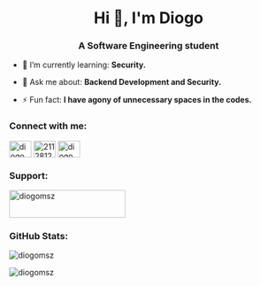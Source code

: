 <h1 align="center">Hi 👋, I'm Diogo</h1>
<h3 align="center">A Software Engineering student</h3>

- 🌱 I’m currently learning: **Security.**

- 💬 Ask me about: **Backend Development and Security.**

- ⚡ Fun fact: **I have agony of unnecessary spaces in the codes.**

<h3 align="left">Connect with me:</h3>
<p align="left">
<a href="https://linkedin.com/in/diogomsz" target="blank"><img align="center" src="https://raw.githubusercontent.com/rahuldkjain/github-profile-readme-generator/master/src/images/icons/Social/linked-in-alt.svg" alt="diogomsz" height="30" width="40" /></a>
<a href="https://stackoverflow.com/users/21128126" target="blank"><img align="center" src="https://raw.githubusercontent.com/rahuldkjain/github-profile-readme-generator/master/src/images/icons/Social/stack-overflow.svg" alt="21128126" height="30" width="40" /></a>
<a href="https://instagram.com/diogomsz" target="blank"><img align="center" src="https://raw.githubusercontent.com/rahuldkjain/github-profile-readme-generator/master/src/images/icons/Social/instagram.svg" alt="diogomsz" height="30" width="40" /></a>
</p>

<h3 align="left">Support:</h3>
<div>
  <p>
    <a href="https://www.buymeacoffee.com/diogomsz"> <img align="center" src="https://cdn.buymeacoffee.com/buttons/v2/default-yellow.png" height="50" width="210" alt="diogomsz" /></a>
  </p>
</div>

<h3 align="left">GitHub Stats:</h3>
<div>
  <p>
    <p>
      <img align="center" src="https://github-readme-stats.vercel.app/api?username=diogomsz&show_icons=true&locale=en" alt="diogomsz" />
    </p>
    <p>
      <img align="center" src="https://github-readme-streak-stats.herokuapp.com/?user=diogomsz&" alt="diogomsz" />
    </p>
 </p>
</div>

